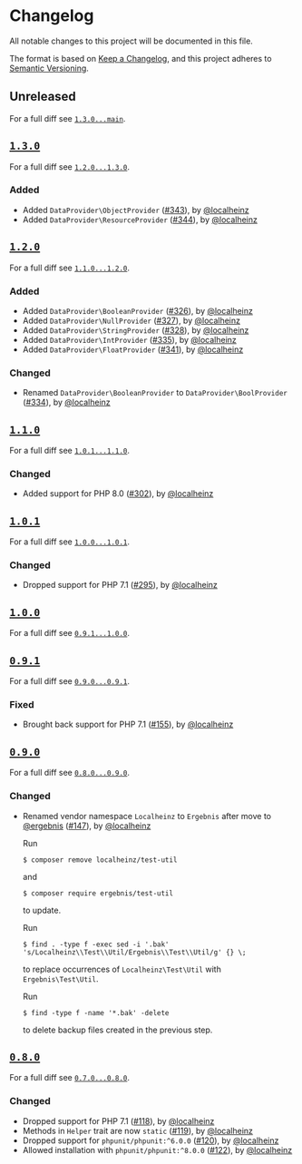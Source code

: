# Changelog

All notable changes to this project will be documented in this file.

The format is based on [Keep a Changelog](https://keepachangelog.com/en/1.0.0/), and this project adheres to [Semantic Versioning](https://semver.org/spec/v2.0.0.html).

## Unreleased

For a full diff see [`1.3.0...main`][1.3.0...main].

## [`1.3.0`][1.3.0]

For a full diff see [`1.2.0...1.3.0`][1.2.0...1.3.0].

### Added

* Added `DataProvider\ObjectProvider` ([#343]), by [@localheinz]
* Added `DataProvider\ResourceProvider` ([#344]), by [@localheinz]

## [`1.2.0`][1.2.0]

For a full diff see [`1.1.0...1.2.0`][1.1.0...1.2.0].

### Added

* Added `DataProvider\BooleanProvider` ([#326]), by [@localheinz]
* Added `DataProvider\NullProvider` ([#327]), by [@localheinz]
* Added `DataProvider\StringProvider` ([#328]), by [@localheinz]
* Added `DataProvider\IntProvider` ([#335]), by [@localheinz]
* Added `DataProvider\FloatProvider` ([#341]), by [@localheinz]

### Changed

* Renamed `DataProvider\BooleanProvider` to `DataProvider\BoolProvider` ([#334]), by [@localheinz]

## [`1.1.0`][1.1.0]

For a full diff see [`1.0.1...1.1.0`][1.0.1...1.1.0].

### Changed

* Added support for PHP 8.0 ([#302]), by [@localheinz]

## [`1.0.1`][1.0.1]

For a full diff see [`1.0.0...1.0.1`][1.0.0...1.0.1].

### Changed

* Dropped support for PHP 7.1 ([#295]), by [@localheinz]

## [`1.0.0`][1.0.0]

For a full diff see [`0.9.1...1.0.0`][0.9.1...1.0.0].

## [`0.9.1`][0.9.1]

For a full diff see [`0.9.0...0.9.1`][0.9.0...0.9.1].

### Fixed

* Brought back support for PHP 7.1 ([#155]), by [@localheinz]

## [`0.9.0`][0.9.0]

For a full diff see [`0.8.0...0.9.0`][0.8.0...0.9.0].

### Changed

* Renamed vendor namespace `Localheinz` to `Ergebnis` after move to [@ergebnis] ([#147]), by [@localheinz]

  Run

  ```
  $ composer remove localheinz/test-util
  ```

  and

  ```
  $ composer require ergebnis/test-util
  ```

  to update.

  Run

  ```
  $ find . -type f -exec sed -i '.bak' 's/Localheinz\\Test\\Util/Ergebnis\\Test\\Util/g' {} \;
  ```

  to replace occurrences of `Localheinz\Test\Util` with `Ergebnis\Test\Util`.

  Run

  ```
  $ find -type f -name '*.bak' -delete
  ```

  to delete backup files created in the previous step.

## [`0.8.0`][0.8.0]

For a full diff see [`0.7.0...0.8.0`][0.7.0...0.8.0].

### Changed

* Dropped support for PHP 7.1 ([#118]), by [@localheinz]
* Methods in `Helper` trait are now `static` ([#119]), by [@localheinz]
* Dropped support for `phpunit/phpunit:^6.0.0` ([#120]), by [@localheinz]
* Allowed installation with `phpunit/phpunit:^8.0.0` ([#122]), by [@localheinz]

[0.8.0]: https://github.com/ergebnis/test-util/releases/tag/0.8.0
[0.9.0]: https://github.com/ergebnis/test-util/releases/tag/0.9.0
[0.9.1]: https://github.com/ergebnis/test-util/releases/tag/0.9.1
[1.0.0]: https://github.com/ergebnis/test-util/releases/tag/1.0.0
[1.0.1]: https://github.com/ergebnis/test-util/releases/tag/1.0.1
[1.1.0]: https://github.com/ergebnis/test-util/releases/tag/1.1.0
[1.2.0]: https://github.com/ergebnis/test-util/releases/tag/1.2.0
[1.3.0]: https://github.com/ergebnis/test-util/releases/tag/1.3.0

[0.7.0...0.8.0]: https://github.com/ergebnis/test-util/compare/0.7.0...0.8.0
[0.8.0...0.9.0]: https://github.com/ergebnis/test-util/compare/0.8.0...0.9.0
[0.9.0...0.9.1]: https://github.com/ergebnis/test-util/compare/0.9.0...0.9.1
[0.9.1...1.0.0]: https://github.com/ergebnis/test-util/compare/0.9.1...1.0.0
[1.0.0...1.0.1]: https://github.com/ergebnis/test-util/compare/1.0.0...1.0.1
[1.0.1...1.1.0]: https://github.com/ergebnis/test-util/compare/1.0.1...1.1.0
[1.1.0...1.2.0]: https://github.com/ergebnis/test-util/compare/1.1.0...1.2.0
[1.2.0...1.3.0]: https://github.com/ergebnis/test-util/compare/1.2.0...1.3.0
[1.3.0...main]: https://github.com/ergebnis/test-util/compare/1.3.0...main

[#118]: https://github.com/ergebnis/test-util/pull/118
[#119]: https://github.com/ergebnis/test-util/pull/119
[#120]: https://github.com/ergebnis/test-util/pull/120
[#122]: https://github.com/ergebnis/test-util/pull/122
[#147]: https://github.com/ergebnis/test-util/pull/147
[#155]: https://github.com/ergebnis/test-util/pull/155
[#295]: https://github.com/ergebnis/test-util/pull/295
[#302]: https://github.com/ergebnis/test-util/pull/302
[#326]: https://github.com/ergebnis/test-util/pull/326
[#327]: https://github.com/ergebnis/test-util/pull/327
[#328]: https://github.com/ergebnis/test-util/pull/328
[#334]: https://github.com/ergebnis/test-util/pull/334
[#335]: https://github.com/ergebnis/test-util/pull/335
[#341]: https://github.com/ergebnis/test-util/pull/341
[#343]: https://github.com/ergebnis/test-util/pull/343
[#344]: https://github.com/ergebnis/test-util/pull/344

[@ergebnis]: https://github.com/ergebnis
[@localheinz]: https://github.com/localheinz
